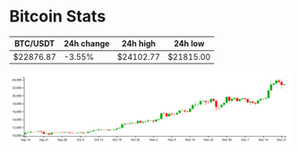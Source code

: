 # Bitcoin Stats

BTC/USDT|24h change|24h high|24h low|
|---|---|---|---|
|$22876.87|-3.55%|$24102.77|$21815.00|

<img src="./chart.svg">
